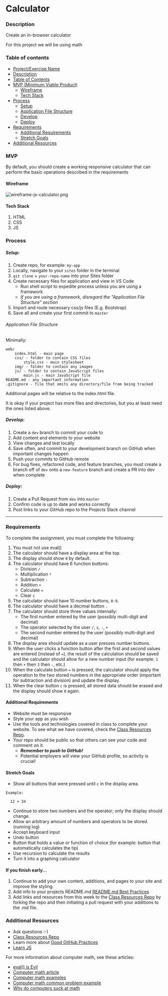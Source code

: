 # Calculator

### Description

Create an in-browser calculator

For this project we will be using math

### Table of contents

<!--ts-->

- [Project/Exercise Name](#Calculator)
- [Description](#Description)
- [Table of Contents](#table-of-contents)
- [MVP (Minimum Viable Product)](#MVP)
  - [Wireframe](#Wireframe)
  - [Tech Stack](#Tech-Stack)
- [Process](#process)
  - [Setup](#Setup)
  - [Application File Structure](#Application-File-Structure)
  - [Develop](#Develop)
  - [Deploy](#Deploy)
- [Requirements](#Requirements)
  - [Additional Requirements](#Additional-Requirements)
  - [Stretch Goals](#Stretch-Goals)
- [Additional Resources](#Additional-Resources)
  <!--te-->

### MVP

By default, you should create a working responsive calculator that can perform the basic operations described in the requirements

#### Wireframe

![wireframe-js-calculator.png](../wireframes/calculator.png)

#### Tech Stack

1. HTML
2. CSS
3. JS

### Process

##### Setup:

1. Create repo, for example: `my-app`
2. Locally, navigate to your `sites` folder in the terminal
3. `git clone` + `your-repo-name` into your Sites folder
4. Create necessary files for application and view in VS Code
   - Run shell script to expedite process unless you are using a framework
   - _If you are using a framework, disregard the "Application File Structure" section_
5. Import and route necessary css/js files (E.g. Bootstrap)
6. Save all and create your first commit to `master`

###### Application File Structure

Minimally:

```
web/
    index.html - main page
    css/ - folder to contain CSS files
        style.css - main stylesheet
    img/ - folder to contain any images
    js/ - folder to contain JavaScript files
        main.js - main JavaScript file
README.md - any important information
.gitignore - file that omits any directory/file from being tracked
```

Additional pages will be relative to the index.html file.

It is okay if your project has more files and directories, but you at least need the ones listed above.

##### Develop:

1. Create a `dev` branch to commit your code to
2. Add content and elements to your website
3. View changes and test locally
4. Save often, and commit to your development branch on GitHub when important changes happen
5. Push your commits to GitHub remote
6. For bug fixes, refactored code, and feature branches, you must create a branch off of `dev` onto a `new-feature` branch and create a PR into dev when complete

##### Deploy:

1. Create a Pull Request from `dev` into `master`
2. Confirm code is up to date and works correctly
3. Post links to your GitHub repo to the Projects Slack channel

---

### Requirements

To complete the assignment, you must complete the following:

1. You must not use eval()
2. The calculator should have a display area at the top.
3. The display should show `0` by default.
4. The calculator should have 6 function buttons:
   - Division `/`
   - Multiplication `*`
   - Subtraction `-`
   - Addition `+`
   - Calculate `=`
   - Clear `c`
5. The calculator should have 10 number buttons, `0-9`.
6. The calculator should have a decimal button `.`
7. The calculator should store three values internally:
   - The first number entered by the user (possibly multi-digit and decimal)
   - The operator selected by the user `/`, `x`, `-`, `+`
   - The second number entered by the user (possibly multi-digit and decimal)
8. The display area should update as a user presses number buttons.
9. When the user clicks a function button after the first and second values are entered (instead of `=`), the result of the calculation should be saved and the calculator should allow for a new number input (for example: `1` then `+` then `3` then `-`, etc.)
10. When the calculate button `=` is pressed, the calculator should apply the operation to the two stored numbers in the appropriate order (important for subtraction and division) and update the display.
11. When the clear button `c` is pressed, all stored data should be erased and the display should show `0` again.

#### Additional Requirements

- Website must be responsive
- Style your app as you wish
- Use the tools and technologies covered in class to complete your website. To see what we have covered, check the [Class Resources Repo](https://github.com/bootcamp-students/Resources).
- Your repo should be public so that others can see your code and comment on it.
  - _**Remember to push to GitHub!**_
  - Potential employers will view your GitHub profile, so activity is crucial!

#### Stretch Goals

- Show all buttons that were pressed until `c` in the display area.

```
Example:

  12 + 34
```

- Continue to store two numbers and the operator; only the display
  should change.
- Allow an arbitrary amount of numbers and operators to be stored. (running log)
- Accept keyboard input
- Undo button
- Button that holds a value or function of choice (for example: button that automatically calculates the tip)
- Use recursion to calculate the results
- Turn it into a graphing calculator

#### If you finish early...

1. Continue to add your own content, additions, and pages to your site and improve the styling.
2. Add info to your projects README.md [README.md Best Practices](https://gist.github.com/PurpleBooth/109311bb0361f32d87a2)
3. Add links and resources from this week to the [Class Resources Repo](https://github.com/bootcamp-students/Resources) by forking the repo and then initiating a pull request with your additions to the .md file.

### Additional Resources

- Ask questions :-)
- [Class Resources Repo](https://github.com/bootcamp-students/Resources)
- Learn more about [Good GitHub Practices](https://guides.github.com)
- [Learn JS](https://www.w3schools.com/js/)

For more information about computer math, see these articles:

- [eval() is Evil](https://stackoverflow.com/questions/86513/why-is-using-the-javascript-eval-function-a-bad-idea)
- [Computer math article](https://medium.com/swlh/how-computers-do-math-11af23139db)
- [Computer math examples](https://www.w3schools.com/js/js_numbers.asp)
- [Computer math common problem example](https://0.30000000000000004.com/)
- [Why do computers suck at math](https://blog.codinghorror.com/why-do-computers-suck-at-math/)
